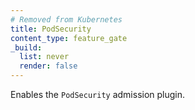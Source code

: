 ```yaml
---
# Removed from Kubernetes
title: PodSecurity
content_type: feature_gate
_build:
  list: never
  render: false
---
```

Enables the `PodSecurity` admission plugin.
